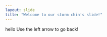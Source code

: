 ```yaml
---
layout: slide
title: "Welcome to our storm chin's slide!"
---
```

hello
Use the left arrow to go back!
